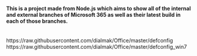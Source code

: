 #### This is a project made from Node.js which aims to show all of the internal and external branches of Microsoft 365 as well as their latest build in each of those branches.
<br>
https://raw.githubusercontent.com/dialmak/Office/master/defconfig<br>
https://raw.githubusercontent.com/dialmak/Office/master/defconfig_win7
